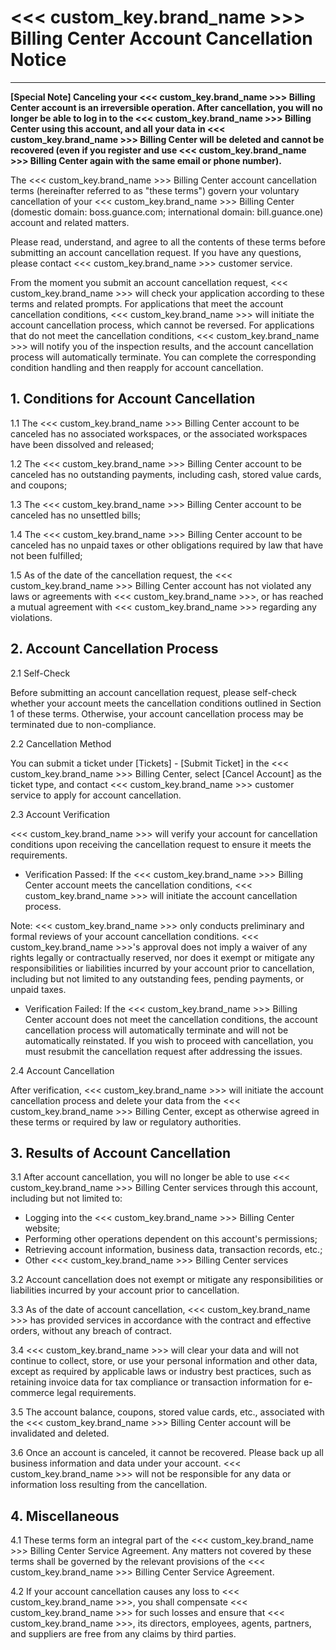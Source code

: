 # <<< custom_key.brand_name >>> Billing Center Account Cancellation Notice
---

**[Special Note] Canceling your <<< custom_key.brand_name >>> Billing Center account is an irreversible operation. After cancellation, you will no longer be able to log in to the <<< custom_key.brand_name >>> Billing Center using this account, and all your data in <<< custom_key.brand_name >>> Billing Center will be deleted and cannot be recovered (even if you register and use <<< custom_key.brand_name >>> Billing Center again with the same email or phone number).**

The <<< custom_key.brand_name >>> Billing Center account cancellation terms (hereinafter referred to as "these terms") govern your voluntary cancellation of your <<< custom_key.brand_name >>> Billing Center (domestic domain: boss.guance.com; international domain: bill.guance.one) account and related matters.

Please read, understand, and agree to all the contents of these terms before submitting an account cancellation request. If you have any questions, please contact <<< custom_key.brand_name >>> customer service.

From the moment you submit an account cancellation request, <<< custom_key.brand_name >>> will check your application according to these terms and related prompts. For applications that meet the account cancellation conditions, <<< custom_key.brand_name >>> will initiate the account cancellation process, which cannot be reversed. For applications that do not meet the cancellation conditions, <<< custom_key.brand_name >>> will notify you of the inspection results, and the account cancellation process will automatically terminate. You can complete the corresponding condition handling and then reapply for account cancellation.

## 1. Conditions for Account Cancellation

1.1 The <<< custom_key.brand_name >>> Billing Center account to be canceled has no associated workspaces, or the associated workspaces have been dissolved and released;

1.2 The <<< custom_key.brand_name >>> Billing Center account to be canceled has no outstanding payments, including cash, stored value cards, and coupons;

1.3 The <<< custom_key.brand_name >>> Billing Center account to be canceled has no unsettled bills;

1.4 The <<< custom_key.brand_name >>> Billing Center account to be canceled has no unpaid taxes or other obligations required by law that have not been fulfilled;

1.5 As of the date of the cancellation request, the <<< custom_key.brand_name >>> Billing Center account has not violated any laws or agreements with <<< custom_key.brand_name >>>, or has reached a mutual agreement with <<< custom_key.brand_name >>> regarding any violations.

## 2. Account Cancellation Process

2.1 Self-Check

Before submitting an account cancellation request, please self-check whether your account meets the cancellation conditions outlined in Section 1 of these terms. Otherwise, your account cancellation process may be terminated due to non-compliance.

2.2 Cancellation Method

You can submit a ticket under [Tickets] - [Submit Ticket] in the <<< custom_key.brand_name >>> Billing Center, select [Cancel Account] as the ticket type, and contact <<< custom_key.brand_name >>> customer service to apply for account cancellation.

2.3 Account Verification

<<< custom_key.brand_name >>> will verify your account for cancellation conditions upon receiving the cancellation request to ensure it meets the requirements.

- Verification Passed: If the <<< custom_key.brand_name >>> Billing Center account meets the cancellation conditions, <<< custom_key.brand_name >>> will initiate the account cancellation process.

Note: <<< custom_key.brand_name >>> only conducts preliminary and formal reviews of your account cancellation conditions. <<< custom_key.brand_name >>>'s approval does not imply a waiver of any rights legally or contractually reserved, nor does it exempt or mitigate any responsibilities or liabilities incurred by your account prior to cancellation, including but not limited to any outstanding fees, pending payments, or unpaid taxes.

- Verification Failed: If the <<< custom_key.brand_name >>> Billing Center account does not meet the cancellation conditions, the account cancellation process will automatically terminate and will not be automatically reinstated. If you wish to proceed with cancellation, you must resubmit the cancellation request after addressing the issues.

2.4 Account Cancellation

After verification, <<< custom_key.brand_name >>> will initiate the account cancellation process and delete your data from the <<< custom_key.brand_name >>> Billing Center, except as otherwise agreed in these terms or required by law or regulatory authorities.

## 3. Results of Account Cancellation

3.1 After account cancellation, you will no longer be able to use <<< custom_key.brand_name >>> Billing Center services through this account, including but not limited to:

- Logging into the <<< custom_key.brand_name >>> Billing Center website;
- Performing other operations dependent on this account's permissions;
- Retrieving account information, business data, transaction records, etc.;
- Other <<< custom_key.brand_name >>> Billing Center services

3.2 Account cancellation does not exempt or mitigate any responsibilities or liabilities incurred by your account prior to cancellation.

3.3 As of the date of account cancellation, <<< custom_key.brand_name >>> has provided services in accordance with the contract and effective orders, without any breach of contract.

3.4 <<< custom_key.brand_name >>> will clear your data and will not continue to collect, store, or use your personal information and other data, except as required by applicable laws or industry best practices, such as retaining invoice data for tax compliance or transaction information for e-commerce legal requirements.

3.5 The account balance, coupons, stored value cards, etc., associated with the <<< custom_key.brand_name >>> Billing Center account will be invalidated and deleted.

3.6 Once an account is canceled, it cannot be recovered. Please back up all business information and data under your account. <<< custom_key.brand_name >>> will not be responsible for any data or information loss resulting from the cancellation.

## 4. Miscellaneous

4.1 These terms form an integral part of the <<< custom_key.brand_name >>> Billing Center Service Agreement. Any matters not covered by these terms shall be governed by the relevant provisions of the <<< custom_key.brand_name >>> Billing Center Service Agreement.

4.2 If your account cancellation causes any loss to <<< custom_key.brand_name >>>, you shall compensate <<< custom_key.brand_name >>> for such losses and ensure that <<< custom_key.brand_name >>>, its directors, employees, agents, partners, and suppliers are free from any claims by third parties.